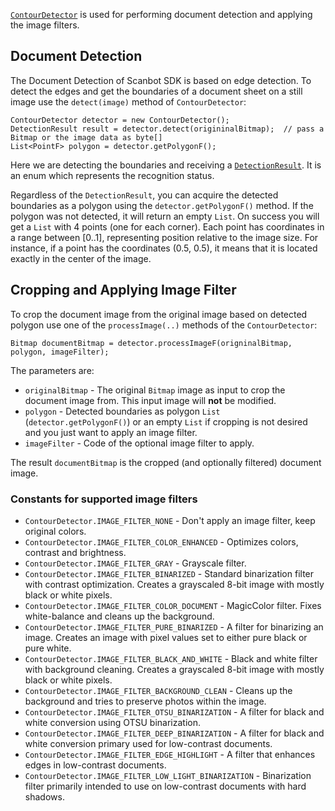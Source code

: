 [`ContourDetector`](https://scanbotsdk.github.io/documentation/android/api/net.doo.snap/net/doo/snap/lib/detector/ContourDetector.html) is used for performing document detection and applying the image filters.

## Document Detection

The Document Detection of Scanbot SDK is based on edge detection. To detect the edges and get the boundaries of a document sheet on a still image use the `detect(image)` method of `ContourDetector`:

    ContourDetector detector = new ContourDetector();
    DetectionResult result = detector.detect(origininalBitmap);  // pass a Bitmap or the image data as byte[]
    List<PointF> polygon = detector.getPolygonF();

Here we are detecting the boundaries and receiving a [`DetectionResult`](https://scanbotsdk.github.io/documentation/android/api/net.doo.snap/net/doo/snap/lib/detector/DetectionResult.html). It is an enum which represents the recognition status.

Regardless of the `DetectionResult`, you can acquire the detected boundaries as a polygon using the `detector.getPolygonF()` method. If the polygon was not detected, it will return an empty `List`. On success you will get a `List` with 4 points (one for each corner). Each point has coordinates in a range between [0..1], representing position relative to the image size. For instance, if a point has the coordinates (0.5, 0.5), it means that it is located exactly in the center of the image.

## Cropping and Applying Image Filter

To crop the document image from the original image based on detected polygon use one of the `processImage(..)` methods of the `ContourDetector`:

    Bitmap documentBitmap = detector.processImageF(origninalBitmap, polygon, imageFilter);

The parameters are:
* `originalBitmap` - The original `Bitmap` image as input to crop the document image from. This input image will **not** be modified.
* `polygon` - Detected boundaries as polygon `List` (`detector.getPolygonF()`) or an empty `List` if cropping is not desired and you just want to apply an image filter.
* `imageFilter` - Code of the optional image filter to apply.

The result `documentBitmap` is the cropped (and optionally filtered) document image.

### Constants for supported image filters
* `ContourDetector.IMAGE_FILTER_NONE` - Don't apply an image filter, keep original colors.
* `ContourDetector.IMAGE_FILTER_COLOR_ENHANCED` - Optimizes colors, contrast and brightness.
* `ContourDetector.IMAGE_FILTER_GRAY` - Grayscale filter.
* `ContourDetector.IMAGE_FILTER_BINARIZED` - Standard binarization filter with contrast optimization. Creates a grayscaled 8-bit image with mostly black or white pixels.
* `ContourDetector.IMAGE_FILTER_COLOR_DOCUMENT` - MagicColor filter. Fixes white-balance and cleans up the background.
* `ContourDetector.IMAGE_FILTER_PURE_BINARIZED` - A filter for binarizing an image. Creates an image with pixel values set to either pure black or pure white.
* `ContourDetector.IMAGE_FILTER_BLACK_AND_WHITE` - Black and white filter with background cleaning. Creates a grayscaled 8-bit image with mostly black or white pixels.
* `ContourDetector.IMAGE_FILTER_BACKGROUND_CLEAN` - Cleans up the background and tries to preserve photos within the image.
* `ContourDetector.IMAGE_FILTER_OTSU_BINARIZATION` - A filter for black and white conversion using OTSU binarization.
* `ContourDetector.IMAGE_FILTER_DEEP_BINARIZATION` - A filter for black and white conversion primary used for low-contrast documents.
* `ContourDetector.IMAGE_FILTER_EDGE_HIGHLIGHT` - A filter that enhances edges in low-contrast documents.
* `ContourDetector.IMAGE_FILTER_LOW_LIGHT_BINARIZATION` - Binarization filter primarily intended to use on low-contrast documents with hard shadows.
